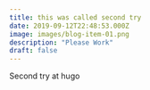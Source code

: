```yaml
---
title: this was called second try
date: 2019-09-12T22:48:53.000Z
image: images/blog-item-01.png
description: "Please Work"
draft: false
---
```


Second try at hugo 